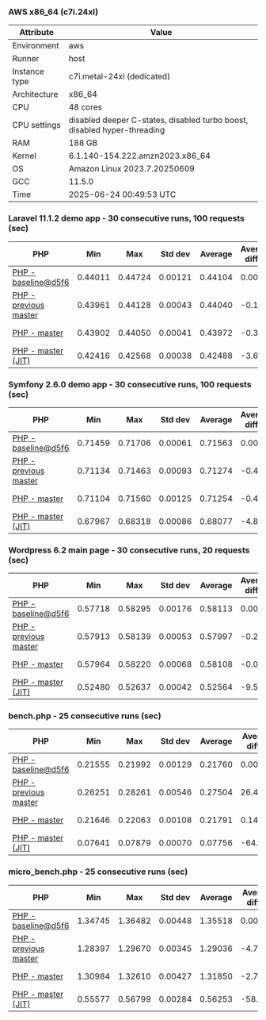 ### AWS x86_64 (c7i.24xl)

|  Attribute    |     Value      |
|---------------|----------------|
| Environment   |aws|
| Runner        |host|
| Instance type |c7i.metal-24xl (dedicated)|
| Architecture  |x86_64
| CPU           |48 cores|
| CPU settings  |disabled deeper C-states, disabled turbo boost, disabled hyper-threading|
| RAM           |188 GB|
| Kernel        |6.1.140-154.222.amzn2023.x86_64|
| OS            |Amazon Linux 2023.7.20250609|
| GCC           |11.5.0|
| Time          |2025-06-24 00:49:53 UTC|

### Laravel 11.1.2 demo app - 30 consecutive runs, 100 requests (sec)

|     PHP     |     Min     |     Max     |    Std dev   |   Average  |  Average diff % |   Median   | Median diff % |     Memory    |
|-------------|-------------|-------------|--------------|------------|-----------------|------------|---------------|---------------|
|[PHP - baseline@d5f6](https://github.com/php/php-src/commit/d5f6e56610)|0.44011|0.44724|0.00121|0.44104|0.00%|0.44079|0.00%|41.88 MB|
|[PHP - previous master](https://github.com/php/php-src/commit/ddd33fd7e4)|0.43961|0.44128|0.00043|0.44040|-0.14%|0.44036|-0.10%|42.31 MB|
|[PHP - master](https://github.com/php/php-src/commit/ecc602e3bb)|0.43902|0.44050|0.00041|0.43972|-0.30%|0.43972|-0.24%|42.31 MB|
|[PHP - master (JIT)](https://github.com/php/php-src/commit/ecc602e3bb)|0.42416|0.42568|0.00038|0.42488|-3.66%|0.42480|-3.63%|51.32 MB|

### Symfony 2.6.0 demo app - 30 consecutive runs, 100 requests (sec)

|     PHP     |     Min     |     Max     |    Std dev   |   Average  |  Average diff % |   Median   | Median diff % |     Memory    |
|-------------|-------------|-------------|--------------|------------|-----------------|------------|---------------|---------------|
|[PHP - baseline@d5f6](https://github.com/php/php-src/commit/d5f6e56610)|0.71459|0.71706|0.00061|0.71563|0.00%|0.71558|0.00%|37.54 MB|
|[PHP - previous master](https://github.com/php/php-src/commit/ddd33fd7e4)|0.71134|0.71463|0.00093|0.71274|-0.40%|0.71250|-0.43%|38.27 MB|
|[PHP - master](https://github.com/php/php-src/commit/ecc602e3bb)|0.71104|0.71560|0.00125|0.71254|-0.43%|0.71214|-0.48%|38.27 MB|
|[PHP - master (JIT)](https://github.com/php/php-src/commit/ecc602e3bb)|0.67967|0.68318|0.00086|0.68077|-4.87%|0.68050|-4.90%|45.00 MB|

### Wordpress 6.2 main page - 30 consecutive runs, 20 requests (sec)

|     PHP     |     Min     |     Max     |    Std dev   |   Average  |  Average diff % |   Median   | Median diff % |     Memory    |
|-------------|-------------|-------------|--------------|------------|-----------------|------------|---------------|---------------|
|[PHP - baseline@d5f6](https://github.com/php/php-src/commit/d5f6e56610)|0.57718|0.58295|0.00176|0.58113|0.00%|0.58188|0.00%|43.11 MB|
|[PHP - previous master](https://github.com/php/php-src/commit/ddd33fd7e4)|0.57913|0.58139|0.00053|0.57997|-0.20%|0.57994|-0.33%|43.62 MB|
|[PHP - master](https://github.com/php/php-src/commit/ecc602e3bb)|0.57964|0.58220|0.00068|0.58108|-0.01%|0.58115|-0.13%|43.62 MB|
|[PHP - master (JIT)](https://github.com/php/php-src/commit/ecc602e3bb)|0.52480|0.52637|0.00042|0.52564|-9.55%|0.52573|-9.65%|61.31 MB|

### bench.php - 25 consecutive runs (sec)

|     PHP     |     Min     |     Max     |    Std dev   |   Average  |  Average diff % |   Median   | Median diff % |     Memory    |
|-------------|-------------|-------------|--------------|------------|-----------------|------------|---------------|---------------|
|[PHP - baseline@d5f6](https://github.com/php/php-src/commit/d5f6e56610)|0.21555|0.21992|0.00129|0.21760|0.00%|0.21762|0.00%|26.26 MB|
|[PHP - previous master](https://github.com/php/php-src/commit/ddd33fd7e4)|0.26251|0.28261|0.00546|0.27504|26.40%|0.27713|27.34%|26.63 MB|
|[PHP - master](https://github.com/php/php-src/commit/ecc602e3bb)|0.21646|0.22063|0.00108|0.21791|0.14%|0.21764|0.01%|26.62 MB|
|[PHP - master (JIT)](https://github.com/php/php-src/commit/ecc602e3bb)|0.07641|0.07879|0.00070|0.07756|-64.36%|0.07734|-64.46%|27.77 MB|

### micro_bench.php - 25 consecutive runs (sec)

|     PHP     |     Min     |     Max     |    Std dev   |   Average  |  Average diff % |   Median   | Median diff % |     Memory    |
|-------------|-------------|-------------|--------------|------------|-----------------|------------|---------------|---------------|
|[PHP - baseline@d5f6](https://github.com/php/php-src/commit/d5f6e56610)|1.34745|1.36482|0.00448|1.35518|0.00%|1.35422|0.00%|20.52 MB|
|[PHP - previous master](https://github.com/php/php-src/commit/ddd33fd7e4)|1.28397|1.29670|0.00345|1.29036|-4.78%|1.29061|-4.70%|20.92 MB|
|[PHP - master](https://github.com/php/php-src/commit/ecc602e3bb)|1.30984|1.32610|0.00427|1.31850|-2.71%|1.31936|-2.57%|20.92 MB|
|[PHP - master (JIT)](https://github.com/php/php-src/commit/ecc602e3bb)|0.55577|0.56799|0.00284|0.56253|-58.49%|0.56321|-58.41%|22.23 MB|
